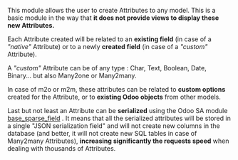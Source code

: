This module allows the user to create Attributes to any model. This is a
basic module in the way that **it does not provide views to display
these new Attributes.**

Each Attribute created will be related to an **existing field** (in case
of a *"native"* Attribute) or to a newly **created field** (in case of a
*"custom"* Attribute).

A *"custom"* Attribute can be of any type : Char, Text, Boolean, Date,
Binary... but also Many2one or Many2many.

In case of m2o or m2m, these attributes can be related to **custom
options** created for the Attribute, or to **existing Odoo objects**
from other models.

Last but not least an Attribute can be **serialized** using the Odoo SA
module
[base_sparse_field](https://github.com/odoo/odoo/tree/16.0/addons/base_sparse_field)
. It means that all the serialized attributes will be stored in a single
"JSON serialization field" and will not create new columns in the
database (and better, it will not create new SQL tables in case of
Many2many Attributes), **increasing significantly the requests speed**
when dealing with thousands of Attributes.
